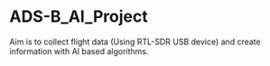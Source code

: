 # ADS-B_AI_Project
Aim is to collect flight data (Using RTL-SDR USB device) and create information with AI based algorithms.
